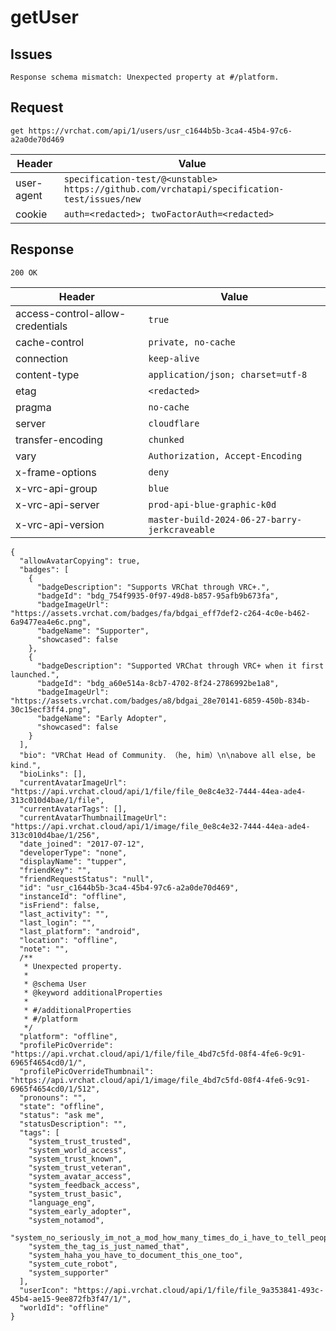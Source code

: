 # getUser

## Issues
```
Response schema mismatch: Unexpected property at #/platform.
```

## Request
`get https://vrchat.com/api/1/users/usr_c1644b5b-3ca4-45b4-97c6-a2a0de70d469`

| Header | Value |
| ------ | ----- |
| user-agent | `specification-test/@<unstable> https://github.com/vrchatapi/specification-test/issues/new` |
| cookie | `auth=<redacted>; twoFactorAuth=<redacted>` |


## Response
`200 OK`

| Header | Value |
| ------ | ----- |
| access-control-allow-credentials | `true` |
| cache-control | `private, no-cache` |
| connection | `keep-alive` |
| content-type | `application/json; charset=utf-8` |
| etag | `<redacted>` |
| pragma | `no-cache` |
| server | `cloudflare` |
| transfer-encoding | `chunked` |
| vary | `Authorization, Accept-Encoding` |
| x-frame-options | `deny` |
| x-vrc-api-group | `blue` |
| x-vrc-api-server | `prod-api-blue-graphic-k0d` |
| x-vrc-api-version | `master-build-2024-06-27-barry-jerkcraveable` |

```jsonc
{
  "allowAvatarCopying": true,
  "badges": [
    {
      "badgeDescription": "Supports VRChat through VRC+.",
      "badgeId": "bdg_754f9935-0f97-49d8-b857-95afb9b673fa",
      "badgeImageUrl": "https://assets.vrchat.com/badges/fa/bdgai_eff7def2-c264-4c0e-b462-6a9477ea4e6c.png",
      "badgeName": "Supporter",
      "showcased": false
    },
    {
      "badgeDescription": "Supported VRChat through VRC+ when it first launched.",
      "badgeId": "bdg_a60e514a-8cb7-4702-8f24-2786992be1a8",
      "badgeImageUrl": "https://assets.vrchat.com/badges/a8/bdgai_28e70141-6859-450b-834b-30c15ecf3ff4.png",
      "badgeName": "Early Adopter",
      "showcased": false
    }
  ],
  "bio": "VRChat Head of Community․ （he‚ him）\n\nabove all else‚ be kind․",
  "bioLinks": [],
  "currentAvatarImageUrl": "https://api.vrchat.cloud/api/1/file/file_0e8c4e32-7444-44ea-ade4-313c010d4bae/1/file",
  "currentAvatarTags": [],
  "currentAvatarThumbnailImageUrl": "https://api.vrchat.cloud/api/1/image/file_0e8c4e32-7444-44ea-ade4-313c010d4bae/1/256",
  "date_joined": "2017-07-12",
  "developerType": "none",
  "displayName": "tupper",
  "friendKey": "",
  "friendRequestStatus": "null",
  "id": "usr_c1644b5b-3ca4-45b4-97c6-a2a0de70d469",
  "instanceId": "offline",
  "isFriend": false,
  "last_activity": "",
  "last_login": "",
  "last_platform": "android",
  "location": "offline",
  "note": "",
  /**
   * Unexpected property.
   *
   * @schema User
   * @keyword additionalProperties
   *
   * #/additionalProperties
   * #/platform
   */
  "platform": "offline",
  "profilePicOverride": "https://api.vrchat.cloud/api/1/file/file_4bd7c5fd-08f4-4fe6-9c91-6965f4654cd0/1/",
  "profilePicOverrideThumbnail": "https://api.vrchat.cloud/api/1/image/file_4bd7c5fd-08f4-4fe6-9c91-6965f4654cd0/1/512",
  "pronouns": "",
  "state": "offline",
  "status": "ask me",
  "statusDescription": "",
  "tags": [
    "system_trust_trusted",
    "system_world_access",
    "system_trust_known",
    "system_trust_veteran",
    "system_avatar_access",
    "system_feedback_access",
    "system_trust_basic",
    "language_eng",
    "system_early_adopter",
    "system_notamod",
    "system_no_seriously_im_not_a_mod_how_many_times_do_i_have_to_tell_people",
    "system_the_tag_is_just_named_that",
    "system_haha_you_have_to_document_this_one_too",
    "system_cute_robot",
    "system_supporter"
  ],
  "userIcon": "https://api.vrchat.cloud/api/1/file/file_9a353841-493c-45b4-ae15-9ee872fb3f47/1/",
  "worldId": "offline"
}
```
